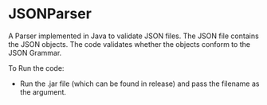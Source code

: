 # JSONParser
A Parser implemented in Java to validate JSON files. The JSON file contains the JSON objects. The code validates whether the objects conform to the JSON Grammar.

To Run the code:
- Run the .jar file (which can be found in release) and pass the filename as the argument.
